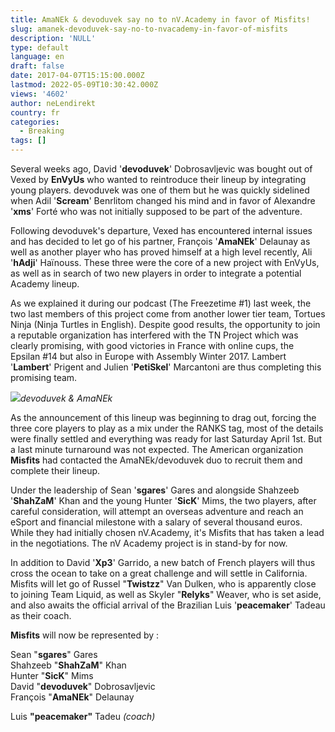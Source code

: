 ```yaml
---
title: AmaNEk & devoduvek say no to nV.Academy in favor of Misfits!
slug: amanek-devoduvek-say-no-to-nvacademy-in-favor-of-misfits
description: 'NULL'
type: default
language: en
draft: false
date: 2017-04-07T15:15:00.000Z
lastmod: 2022-05-09T10:30:42.000Z
views: '4602'
author: neLendirekt
country: fr
categories:
  - Breaking
tags: []
---
```

Several weeks ago, David '**devoduvek**' Dobrosavljevic was bought out of Vexed by **EnVyUs** who wanted to reintroduce their lineup by integrating young players. devoduvek was one of them but he was quickly sidelined when Adil '**Scream**' Benrlitom changed his mind and in favor of Alexandre '**xms**' Forté who was not initially supposed to be part of the adventure.

Following devoduvek's departure, Vexed has encountered internal issues and has decided to let go of his partner, François '**AmaNEk**' Delaunay as well as another player who has proved himself at a high level recently, Ali '**hAdji**' Haïnouss. These three were the core of a new project with EnVyUs, as well as in search of two new players in order to integrate a potential Academy lineup.

As we explained it during our podcast (The Freezetime #1) last week, the two last members of this project come from another lower tier team, Tortues Ninja (Ninja Turtles in English). Despite good results, the opportunity to join a reputable organization has interfered with the TN Project which was clearly promising, with good victories in France with online cups, the Epsilan #14 but also in Europe with Assembly Winter 2017\. Lambert '**Lambert**' Prigent and Julien '**PetiSkel**' Marcantoni are thus completing this promising team.

![](/storage/images/58e649aea4b9d_ama-devojpg.jpg)_devoduvek & AmaNEk_

As the announcement of this lineup was beginning to drag out, forcing the three core players to play as a mix under the RANKS tag, most of the details were finally settled and everything was ready for last Saturday April 1st. But a last minute turnaround was not expected. The American organization **Misfits** had contacted the AmaNEk/devoduvek duo to recruit them and complete their lineup.

Under the leadership of Sean '**sgares**' Gares and alongside Shahzeeb '**ShahZaM**' Khan and the young Hunter '**SicK**' Mims, the two players, after careful consideration, will attempt an overseas adventure and reach an eSport and financial milestone with a salary of several thousand euros. While they had initially chosen nV.Academy, it's Misfits that has taken a lead in the negotiations. The nV Academy project is in stand-by for now.

In addition to David '**Xp3**' Garrido, a new batch of French players will thus cross the ocean to take on a great challenge and will settle in California. Misfits will let go of Russel "**Twistzz**" Van Dulken, who is apparently close to joining Team Liquid, as well as Skyler "**Relyks**" Weaver, who is set aside, and also awaits the official arrival of the Brazilian Luis '**peacemaker**' Tadeau as their coach.

**Misfits** will now be represented by : 

Sean "**sgares**" Gares  
Shahzeeb "**ShahZaM**" Khan  
Hunter "**SicK**" Mims  
David "**devoduvek**" Dobrosavljevic  
François "**AmaNEk**" Delaunay

Luis **"peacemaker"** Tadeu _(coach)_
